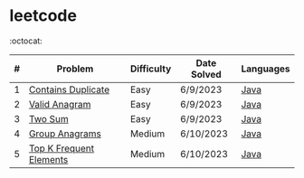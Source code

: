 # leetcode

:octocat:

| #   | Problem                                                                           | Difficulty | Date Solved | Languages                                                                                                           |
| --- | --------------------------------------------------------------------------------- | ---------- | ----------- | ------------------------------------------------------------------------------------------------------------------- |
| 1   | [Contains Duplicate](https://leetcode.com/problems/contains-duplicate/)           | Easy       | 6/9/2023    | [Java](https://github.com/maxdemaio/leetcode/blob/main/java-problems/src/main/java/array/ContainsDuplicate.java)    |
| 2   | [Valid Anagram](https://leetcode.com/problems/valid-anagram/)                     | Easy       | 6/9/2023    | [Java](https://github.com/maxdemaio/leetcode/blob/main/java-problems/src/main/java/string/ValidAnagram.java)        |
| 3   | [Two Sum](https://leetcode.com/problems/two-sum/)                                 | Easy       | 6/9/2023    | [Java](https://github.com/maxdemaio/leetcode/blob/main/java-problems/src/main/java/array/TwoSum.java)               |
| 4   | [Group Anagrams](https://leetcode.com/problems/group-anagrams/)                   | Medium     | 6/10/2023   | [Java](https://github.com/maxdemaio/leetcode/blob/main/java-problems/src/main/java/array/GroupAnagrams.java)        |
| 5   | [Top K Frequent Elements](https://leetcode.com/problems/top-k-frequent-elements/) | Medium     | 6/10/2023   | [Java](https://github.com/maxdemaio/leetcode/blob/main/java-problems/src/main/java/array/TopKFrequentElements.java) |
